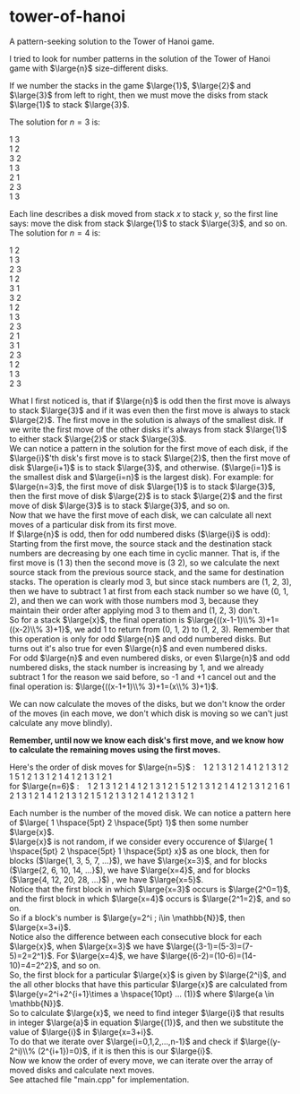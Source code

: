 # tower-of-hanoi
A pattern-seeking solution to the Tower of Hanoi game.

I tried to look for number patterns in the solution of the Tower of Hanoi game with $\large{n}$ size-different disks.

If we number the stacks in the game $\large{1}$, $\large{2}$ and $\large{3}$ from left to right, then we must move the disks from stack $\large{1}$ to stack $\large{3}$.

The solution for $n=3$ is:

1 3  
1 2  
3 2  
1 3  
2 1  
2 3  
1 3  

Each line describes a disk moved from stack $x$ to stack $y$, so the first line says: move the disk from stack $\large{1}$ to stack $\large{3}$, and so on.  
The solution for $n=4$ is:    

1 2  
1 3  
2 3  
1 2  
3 1  
3 2  
1 2  
1 3  
2 3  
2 1   
3 1  
2 3  
1 2  
1 3  
2 3  

What I first noticed is, that if $\large{n}$ is odd then the first move is always to stack $\large{3}$ and if it was even then the first move is always to stack $\large{2}$. The first
move in the solution is always of the smallest disk. If we write the first move of the other disks it's always from stack $\large{1}$ to either stack $\large{2}$ or stack $\large{3}$.  
We can notice a pattern in the solution for the first move of each disk, if the $\large{i}$'th disk's first move is to stack $\large{2}$, 
then the first move of disk $\large{i+1}$ is to stack $\large{3}$, and otherwise. ($\large{i=1}$ is the smallest disk and $\large{i=n}$ is the largest disk).
For example: for $\large{n=3}$, the first move of disk $\large{1}$ is to stack $\large{3}$, then the first move of disk $\large{2}$ is to stack $\large{2}$ and the first move of 
disk $\large{3}$ is to stack $\large{3}$, and so on.  
Now that we have the first move of each disk, we can calculate all next moves of a particular disk from its first move.  
If $\large{n}$ is odd, then for odd numbered disks ($\large{i}$ is odd): Starting from the first move, the source stack and the destination stack numbers are decreasing by one
each time in cyclic manner. That is, if the first move is (1 3) then the second move is (3 2), so we calculate the next source stack from the previous source stack, and the same for
destination stacks. The operation is clearly mod 3, but since stack numbers are (1, 2, 3), then we have to subtract 1 at first from each stack number so we have (0, 1, 2),
and then we can work with those numbers mod 3, because they maintain their order after applying mod 3 to them and (1, 2, 3) don't.  
So for a stack $\large{x}$, the final operation is $\large{((x-1-1)\\% 3)+1=((x-2)\\% 3)+1}$, we add 1 to return from (0, 1, 2) to (1, 2, 3).
Remember that this operation is only for odd $\large{n}$ and odd numbered disks. But turns out it's also true for even $\large{n}$ and even numbered disks.  
For odd $\large{n}$ and even numbered disks, or even $\large{n}$ and odd numbered disks, the stack number is increasing by 1, and we already subtract 1 for the reason we said
before, so -1 and +1 cancel out and the final operation is: $\large{((x-1+1)\\% 3)+1=(x\\% 3)+1}$.  

We can now calculate the moves of the disks, but we don't know the order of the moves (in each move, we don't which disk is moving so we can't just calculate any move blindly).  

**Remember, until now we know each disk's first move, and we know how to calculate the remaining moves using the first moves.**  

Here's the order of disk moves for $\large{n=5}$ :  $\hspace{5pt}$    1 2 1 3 1 2 1 4 1 2 1 3 1 2 1 5 1 2 1 3 1 2 1 4 1 2 1 3 1 2 1  
for $\large{n=6}$ :   $\hspace{5pt}$     1 2 1 3 1 2 1 4 1 2 1 3 1 2 1 5 1 2 1 3 1 2 1 4 1 2 1 3 1 2 1 6 1 2 1 3 1 2 1 4 1 2 1 3 1 2 1 5 1 2 1 3 1 2 1 4 1 2 1 3 1 2 1  

Each number is the number of the moved disk. We can notice a pattern here of $\large{ 1 \hspace{5pt} 2 \hspace{5pt} 1}$ 
then some number $\large{x}$.  
$\large{x}$ is not random, if we consider every occurence of $\large{ 1 \hspace{5pt} 2 \hspace{5pt} 1 \hspace{5pt} x}$ as one block,
then for blocks ($\large{1, 3, 5, 7, ...}$), we have $\large{x=3}$, and for blocks ($\large{2, 6, 10, 14, ...}$), we have $\large{x=4}$, and for blocks ($\large{4, 12, 20, 28, ...}$)
, we have $\large{x=5}$.  
Notice that the first block in which $\large{x=3}$ occurs is $\large{2^0=1}$, and the first block in which $\large{x=4}$ occurs is $\large{2^1=2}$, and so on.  
So if a block's number is $\large{y=2^i ; i\in \mathbb{N}}$, then $\large{x=3+i}$.  
Notice also the difference between each consecutive block for each $\large{x}$, when $\large{x=3}$ we have $\large{(3-1)=(5-3)=(7-5)=2=2^1}$. For $\large{x=4}$, we have
$\large{(6-2)=(10-6)=(14-10)=4=2^2}$, and so on.  
So, the first block for a particular $\large{x}$ is given by $\large{2^i}$, and the all other blocks that have this particular $\large{x}$ are
calculated from $\large{y=2^i+2^{i+1}\times a \hspace{10pt} ... (1)}$ where $\large{a \in \mathbb{N}}$.  
So to calculate $\large{x}$, we need to find integer $\large{i}$ that results in integer $\large{a}$ in equation $\large{(1)}$, and then we substitute the value of $\large{i}$
in $\large{x=3+i}$.  
To do that we iterate over $\large{i=0,1,2,...,n-1}$ and check if $\large{(y-2^i)\\% (2^{i+1})=0}$, if it is then this is our $\large{i}$.  
Now we know the order of every move, we can iterate over the array of moved disks and calculate next moves.  
See attached file "main.cpp" for implementation.  
